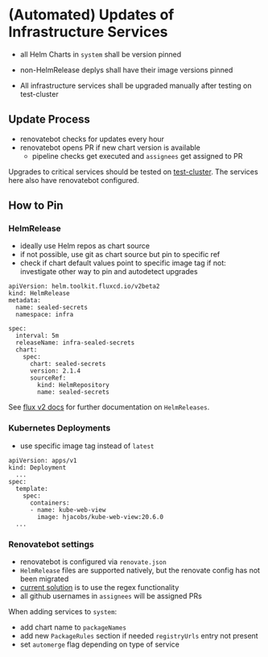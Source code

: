 
(Automated) Updates of Infrastructure Services
==============================================

- all Helm Charts in `system` shall be version pinned
- non-HelmRelease deplys shall have their image versions pinned

- All infrastructure services shall be upgraded manually after testing on test-cluster

Update Process
--------------

- renovatebot checks for updates every hour
- renovatebot opens PR if new chart version is available
  - pipeline checks get executed
    and `assignees` get assigned to PR

Upgrades to critical services should be tested on [test-cluster](https://github.com/elifesciences/elife-flux-test).
The services here also have renovatebot configured.


How to Pin
----------

### HelmRelease

- ideally use Helm repos as chart source
- if not possible, use git as chart source but pin to specific ref
- check if chart default values point to specific image tag
  if not: investigate other way to pin and autodetect upgrades

```
apiVersion: helm.toolkit.fluxcd.io/v2beta2
kind: HelmRelease
metadata:
  name: sealed-secrets
  namespace: infra

spec:
  interval: 5m
  releaseName: infra-sealed-secrets
  chart:
    spec:
      chart: sealed-secrets
      version: 2.1.4
      sourceRef:
        kind: HelmRepository
        name: sealed-secrets
```

See [flux v2 docs](https://fluxcd.io/docs/components/helm/helmreleases/) for further documentation on `HelmReleases`.


### Kubernetes Deployments

- use specific image tag instead of `latest`

```
apiVersion: apps/v1
kind: Deployment
  ...
spec:
  template:
    spec:
      containers:
      - name: kube-web-view
        image: hjacobs/kube-web-view:20.6.0
  ...
```

### Renovatebot settings

- renovatebot is configured via `renovate.json`
- `HelmRelease` files are supported natively, but the renovate config has not been migrated
- [current solution](https://kubernetes-charts.storage.googleapis.com/) is to use the regex functionality
- all github usernames in `assignees` will be assigned PRs

When adding services to `system`:

- add chart name to `packageNames`
- add new `PackageRules` section if needed `registryUrls` entry not present
- set `automerge` flag depending on type of service
